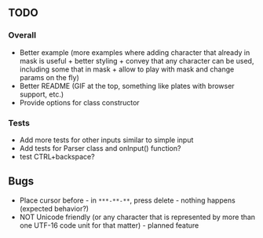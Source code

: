 ## TODO
### Overall
* Better example (more examples where adding character that already in mask is useful + better styling + convey that any character can be used, including some that in mask + allow to play with mask and change params on the fly)
* Better README (GIF at the top, something like plates with browser support, etc.)
* Provide options for class constructor
### Tests
* Add more tests for other inputs similar to simple input
* Add tests for Parser class and onInput() function?
* test CTRL+backspace?

## Bugs
* Place cursor before - in `***-**-**`, press delete - nothing happens (expected behavior?)
* NOT Unicode friendly (or any character that is represented by more than one UTF-16 code unit for that matter) - planned feature